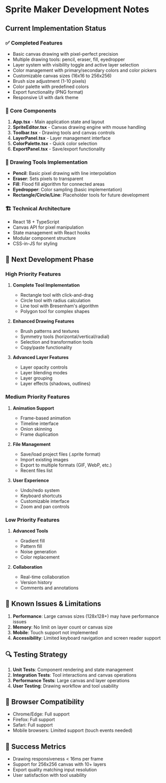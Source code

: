 # Sprite Maker Development Notes

## Current Implementation Status

### ✅ Completed Features
- Basic canvas drawing with pixel-perfect precision
- Multiple drawing tools: pencil, eraser, fill, eyedropper
- Layer system with visibility toggle and active layer selection
- Color management with primary/secondary colors and color pickers
- Customizable canvas sizes (16x16 to 256x256)
- Brush size adjustment (1-10 pixels)
- Color palette with predefined colors
- Export functionality (PNG format)
- Responsive UI with dark theme

### 🔧 Core Components
1. **App.tsx** - Main application state and layout
2. **SpriteEditor.tsx** - Canvas drawing engine with mouse handling
3. **Toolbar.tsx** - Drawing tools and canvas controls
4. **LayerPanel.tsx** - Layer management interface
5. **ColorPalette.tsx** - Quick color selection
6. **ExportPanel.tsx** - Save/export functionality

### 🎨 Drawing Tools Implementation
- **Pencil**: Basic pixel drawing with line interpolation
- **Eraser**: Sets pixels to transparent
- **Fill**: Flood fill algorithm for connected areas
- **Eyedropper**: Color sampling (basic implementation)
- **Rectangle/Circle/Line**: Placeholder tools for future development

### 🏗️ Technical Architecture
- React 18 + TypeScript
- Canvas API for pixel manipulation
- State management with React hooks
- Modular component structure
- CSS-in-JS for styling

## 🚀 Next Development Phase

### High Priority Features
1. **Complete Tool Implementation**
   - Rectangle tool with click-and-drag
   - Circle tool with radius calculation
   - Line tool with Bresenham's algorithm
   - Polygon tool for complex shapes

2. **Enhanced Drawing Features**
   - Brush patterns and textures
   - Symmetry tools (horizontal/vertical/radial)
   - Selection and transformation tools
   - Copy/paste functionality

3. **Advanced Layer Features**
   - Layer opacity controls
   - Layer blending modes
   - Layer grouping
   - Layer effects (shadows, outlines)

### Medium Priority Features
1. **Animation Support**
   - Frame-based animation
   - Timeline interface
   - Onion skinning
   - Frame duplication

2. **File Management**
   - Save/load project files (.sprite format)
   - Import existing images
   - Export to multiple formats (GIF, WebP, etc.)
   - Recent files list

3. **User Experience**
   - Undo/redo system
   - Keyboard shortcuts
   - Customizable interface
   - Zoom and pan controls

### Low Priority Features
1. **Advanced Tools**
   - Gradient fill
   - Pattern fill
   - Noise generation
   - Color replacement

2. **Collaboration**
   - Real-time collaboration
   - Version history
   - Comments and annotations

## 🐛 Known Issues & Limitations

1. **Performance**: Large canvas sizes (128x128+) may have performance issues
2. **Memory**: No limit on layer count or canvas size
3. **Mobile**: Touch support not implemented
4. **Accessibility**: Limited keyboard navigation and screen reader support

## 🔍 Testing Strategy

1. **Unit Tests**: Component rendering and state management
2. **Integration Tests**: Tool interactions and canvas operations
3. **Performance Tests**: Large canvas and layer operations
4. **User Testing**: Drawing workflow and tool usability

## 📱 Browser Compatibility

- Chrome/Edge: Full support
- Firefox: Full support
- Safari: Full support
- Mobile browsers: Limited support (touch events needed)

## 🎯 Success Metrics

- Drawing responsiveness < 16ms per frame
- Support for 256x256 canvas with 10+ layers
- Export quality matching input resolution
- User satisfaction with tool usability
